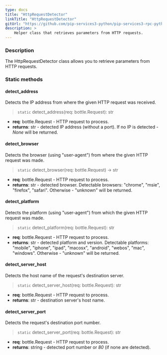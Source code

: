 ```yaml
---
type: docs
title: "HttpRequestDetector"
linkTitle: "HttpRequestDetector"
gitUrl: "https://github.com/pip-services3-python/pip-services3-rpc-python"
description: >
    Helper class that retrieves parameters from HTTP requests.
---
```


### Description

The HttpRequestDetector class allows you to retrieve parameters from HTTP requests. 

### Static methods

#### detect_address
Detects the IP address from where the given HTTP request was received.

> `static` detect_address(req: bottle.Request): str

- **req**: bottle.Request - HTTP request to process.
- **returns**: str - detected IP address (without a port). If no IP is detected - *None* will be returned.


#### detect_browser
Detects the browser (using "user-agent") from where the given HTTP request was made.

> `static` detect_browser(req: bottle.Request) -> str

- **req**: bottle.Request - HTTP request to process.
- **returns**: str - detected browser. Detectable browsers: "chrome", "msie", "firefox", "safari". Otherwise - "unknown" will be returned.


#### detect_platform
Detects the platform (using "user-agent") from which the given HTTP request was made.

> `static` detect_platform(req: bottle.Request): str

- **req**: bottle.Request - HTTP request to process.
- **returns**: str - detected platform and version. Detectable platforms: "mobile", "iphone",
"ipad",  "macosx", "android",  "webos", "mac", "windows". Otherwise - "unknown" will
be returned.


#### detect_server_host
Detects the host name of the request's destination server.

> `static` detect_server_host(req: bottle.Request): str

- **req**: bottle.Request - HTTP request to process.
- **returns**: str - destination server's host name.


#### detect_server_port
Detects the request's destination port number.

> `static` detect_server_port(req: bottle.Request): str

- **req**: bottle.Request - HTTP request to process.
- **returns**: string - detected port number or *80* (if none are detected).

